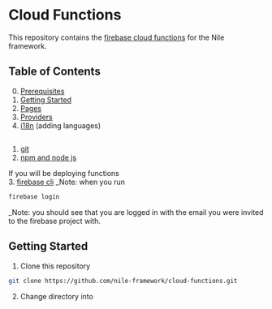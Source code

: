 # Cloud Functions

This repository contains the [firebase cloud functions](https://firebase.google.com/docs/functions/) for the Nile framework.

## Table of Contents
0. [Prerequisites](#prerequisites)
1. [Getting Started](#getting-started)
2. [Pages](#pages)
3. [Providers](#providers)
4. [i18n](#i18n) (adding languages)


## <a name="prerequisites">
1. [git](https://git-scm.com/downloads)
2. [npm and node js](https://docs.npmjs.com/getting-started/what-is-npm)

If you will be deploying functions<br>
3. [firebase cli](https://github.com/firebase/firebase-tools)
_Note: when you run
```bash
firebase login
```
_Note: you should see that you are logged in with the email you were invited to the firebase project with.


## <a name="getting-started"></a>Getting Started

1. Clone this repository
```bash
git clone https://github.com/nile-framework/cloud-functions.git
```

2. Change directory into
